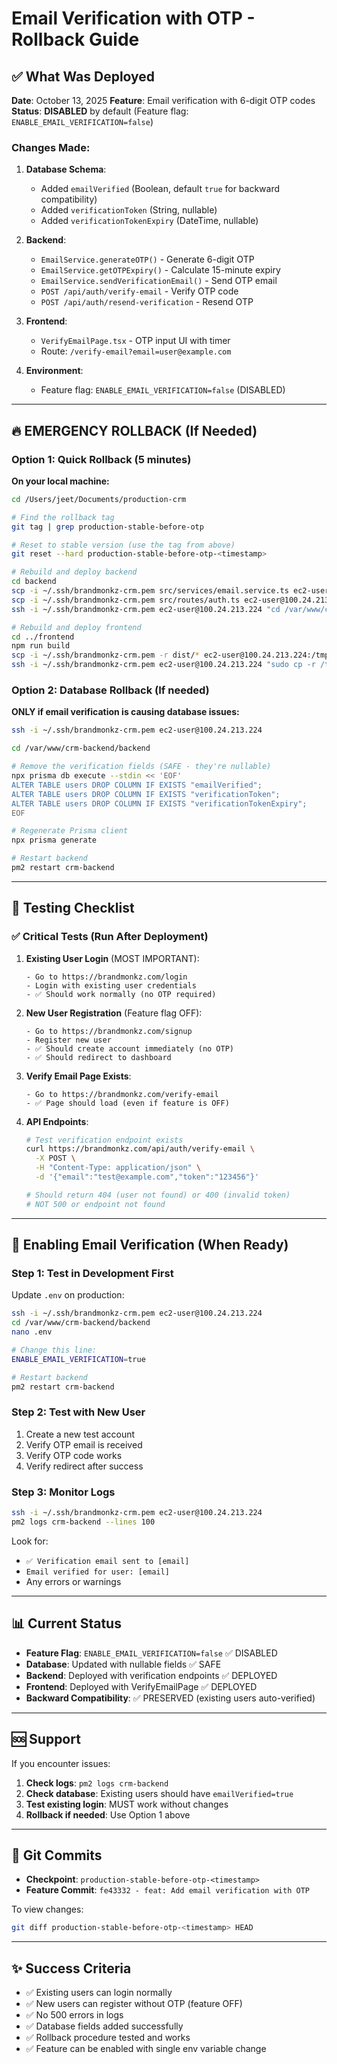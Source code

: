 # Email Verification with OTP - Rollback Guide

## ✅ What Was Deployed

**Date**: October 13, 2025
**Feature**: Email verification with 6-digit OTP codes
**Status**: **DISABLED** by default (Feature flag: `ENABLE_EMAIL_VERIFICATION=false`)

### Changes Made:

1. **Database Schema**:
   - Added `emailVerified` (Boolean, default `true` for backward compatibility)
   - Added `verificationToken` (String, nullable)
   - Added `verificationTokenExpiry` (DateTime, nullable)

2. **Backend**:
   - `EmailService.generateOTP()` - Generate 6-digit OTP
   - `EmailService.getOTPExpiry()` - Calculate 15-minute expiry
   - `EmailService.sendVerificationEmail()` - Send OTP email
   - `POST /api/auth/verify-email` - Verify OTP code
   - `POST /api/auth/resend-verification` - Resend OTP

3. **Frontend**:
   - `VerifyEmailPage.tsx` - OTP input UI with timer
   - Route: `/verify-email?email=user@example.com`

4. **Environment**:
   - Feature flag: `ENABLE_EMAIL_VERIFICATION=false` (DISABLED)

---

## 🔥 EMERGENCY ROLLBACK (If Needed)

### Option 1: Quick Rollback (5 minutes)

**On your local machine:**

```bash
cd /Users/jeet/Documents/production-crm

# Find the rollback tag
git tag | grep production-stable-before-otp

# Reset to stable version (use the tag from above)
git reset --hard production-stable-before-otp-<timestamp>

# Rebuild and deploy backend
cd backend
scp -i ~/.ssh/brandmonkz-crm.pem src/services/email.service.ts ec2-user@100.24.213.224:/var/www/crm-backend/backend/src/services/
scp -i ~/.ssh/brandmonkz-crm.pem src/routes/auth.ts ec2-user@100.24.213.224:/var/www/crm-backend/backend/src/routes/
ssh -i ~/.ssh/brandmonkz-crm.pem ec2-user@100.24.213.224 "cd /var/www/crm-backend/backend && npm run build && pm2 restart crm-backend"

# Rebuild and deploy frontend
cd ../frontend
npm run build
scp -i ~/.ssh/brandmonkz-crm.pem -r dist/* ec2-user@100.24.213.224:/tmp/frontend-rollback/
ssh -i ~/.ssh/brandmonkz-crm.pem ec2-user@100.24.213.224 "sudo cp -r /tmp/frontend-rollback/* /usr/share/nginx/html/ && sudo systemctl reload nginx"
```

### Option 2: Database Rollback (If needed)

**ONLY if email verification is causing database issues:**

```bash
ssh -i ~/.ssh/brandmonkz-crm.pem ec2-user@100.24.213.224

cd /var/www/crm-backend/backend

# Remove the verification fields (SAFE - they're nullable)
npx prisma db execute --stdin << 'EOF'
ALTER TABLE users DROP COLUMN IF EXISTS "emailVerified";
ALTER TABLE users DROP COLUMN IF EXISTS "verificationToken";
ALTER TABLE users DROP COLUMN IF EXISTS "verificationTokenExpiry";
EOF

# Regenerate Prisma client
npx prisma generate

# Restart backend
pm2 restart crm-backend
```

---

## 🧪 Testing Checklist

### ✅ Critical Tests (Run After Deployment)

1. **Existing User Login** (MOST IMPORTANT):
   ```
   - Go to https://brandmonkz.com/login
   - Login with existing user credentials
   - ✅ Should work normally (no OTP required)
   ```

2. **New User Registration** (Feature flag OFF):
   ```
   - Go to https://brandmonkz.com/signup
   - Register new user
   - ✅ Should create account immediately (no OTP)
   - ✅ Should redirect to dashboard
   ```

3. **Verify Email Page Exists**:
   ```
   - Go to https://brandmonkz.com/verify-email
   - ✅ Page should load (even if feature is OFF)
   ```

4. **API Endpoints**:
   ```bash
   # Test verification endpoint exists
   curl https://brandmonkz.com/api/auth/verify-email \
     -X POST \
     -H "Content-Type: application/json" \
     -d '{"email":"test@example.com","token":"123456"}'

   # Should return 404 (user not found) or 400 (invalid token)
   # NOT 500 or endpoint not found
   ```

---

## 🚀 Enabling Email Verification (When Ready)

### Step 1: Test in Development First

Update `.env` on production:
```bash
ssh -i ~/.ssh/brandmonkz-crm.pem ec2-user@100.24.213.224
cd /var/www/crm-backend/backend
nano .env

# Change this line:
ENABLE_EMAIL_VERIFICATION=true

# Restart backend
pm2 restart crm-backend
```

### Step 2: Test with New User

1. Create a new test account
2. Verify OTP email is received
3. Verify OTP code works
4. Verify redirect after success

### Step 3: Monitor Logs

```bash
ssh -i ~/.ssh/brandmonkz-crm.pem ec2-user@100.24.213.224
pm2 logs crm-backend --lines 100
```

Look for:
- `✅ Verification email sent to [email]`
- `Email verified for user: [email]`
- Any errors or warnings

---

## 📊 Current Status

- **Feature Flag**: `ENABLE_EMAIL_VERIFICATION=false` ✅ DISABLED
- **Database**: Updated with nullable fields ✅ SAFE
- **Backend**: Deployed with verification endpoints ✅ DEPLOYED
- **Frontend**: Deployed with VerifyEmailPage ✅ DEPLOYED
- **Backward Compatibility**: ✅ PRESERVED (existing users auto-verified)

---

## 🆘 Support

If you encounter issues:

1. **Check logs**: `pm2 logs crm-backend`
2. **Check database**: Existing users should have `emailVerified=true`
3. **Test existing login**: MUST work without changes
4. **Rollback if needed**: Use Option 1 above

---

## 📝 Git Commits

- **Checkpoint**: `production-stable-before-otp-<timestamp>`
- **Feature Commit**: `fe43332 - feat: Add email verification with OTP`

To view changes:
```bash
git diff production-stable-before-otp-<timestamp> HEAD
```

---

## ✨ Success Criteria

- ✅ Existing users can login normally
- ✅ New users can register without OTP (feature OFF)
- ✅ No 500 errors in logs
- ✅ Database fields added successfully
- ✅ Rollback procedure tested and works
- ✅ Feature can be enabled with single env variable change
